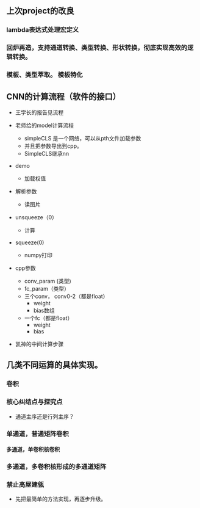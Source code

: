 ## 上次project的改良

### lambda表达式处理宏定义

### 回炉再造，支持通道转换、类型转换、形状转换，彻底实现高效的逻辑转换。

### 模板、类型萃取。 模板特化



## CNN的计算流程（软件的接口）

- 王学长的报告见流程

- 老师给的model计算流程

  - simpleCLS 是一个网络，可以从pth文件加载参数
  - 并且把参数导出到cpp。
  - SimpleCLS继承nn

- demo

  - 加载权值
- 解析参数
  - 读图片
- unsqueeze（0）
  - 计算
- squeeze(0)
  - numpy打印

- cpp参数

  - conv_param (类型)
  - fc_param（类型）
  - 三个conv， conv0-2（都是float）
    - weight
    - bias数组
  - 一个fc（都是float）
    - weight
    - bias

- 凯神的中间计算步骤

  

## 几类不同运算的具体实现。

### 卷积

### 核心纠结点与探究点

- 通道主序还是行列主序？

### 单通道，普通矩阵卷积

#### 多通道，单卷积核卷积

### 多通道，多卷积核形成的多通道矩阵





### 禁止高屋建瓴

- 先把最简单的方法实现，再逐步升级。